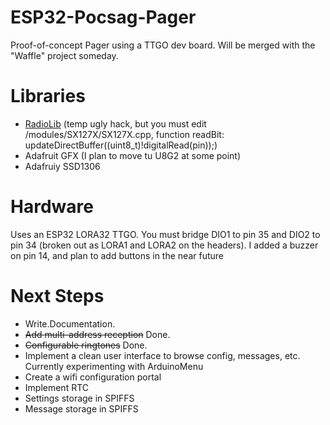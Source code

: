 # ESP32-Pocsag-Pager
 Proof-of-concept Pager using a TTGO dev board. Will be merged with the "Waffle" project someday.
 
# Libraries
 * [RadioLib](https://github.com/jgromes/RadioLib) (temp ugly hack, but you must edit /modules/SX127X/SX127X.cpp, function readBit: updateDirectBuffer((uint8_t)!digitalRead(pin));)
 * Adafruit GFX (I plan to move tu U8G2 at some point)
 * Adafruiy SSD1306
 
 
# Hardware
Uses an ESP32 LORA32 TTGO. You must bridge DIO1 to pin 35 and DIO2 to pin 34 (broken out as LORA1 and LORA2 on the headers). 
I added a buzzer on pin 14, and plan to add buttons in the near future

# Next Steps
* Write.Documentation.
* ~~Add multi-address reception~~ Done.
* ~~Configurable ringtones~~ Done.
* Implement a clean user interface to browse config, messages, etc. Currently experimenting with ArduinoMenu
* Create a wifi configuration portal
* Implement RTC
* Settings storage in SPIFFS
* Message storage in SPIFFS
